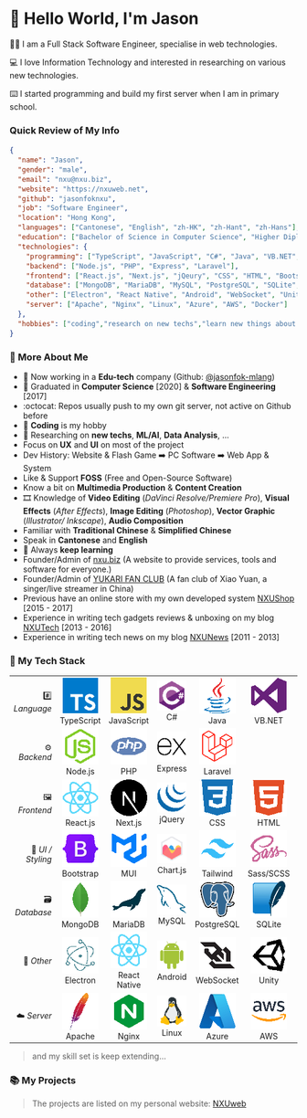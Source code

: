 # :wave: Hello World, I'm Jason

:man_technologist: I am a Full Stack Software Engineer, specialise in web technologies.

:computer: I love Information Technology and interested in researching on various new technologies.

:keyboard: I started programming and build my first server when I am in primary school.

### Quick Review of My Info
```json
{
  "name": "Jason",
  "gender": "male",
  "email": "nxu@nxu.biz",
  "website": "https://nxuweb.net",
  "github": "jasonfoknxu",
  "job": "Software Engineer",
  "location": "Hong Kong",
  "languages": ["Cantonese", "English", "zh-HK", "zh-Hant", "zh-Hans"],
  "education": ["Bachelor of Science in Computer Science", "Higher Diploma in Software Engineering"],
  "technologies": {
    "programming": ["TypeScript", "JavaScript", "C#", "Java", "VB.NET", "Python"],
    "backend": ["Node.js", "PHP", "Express", "Laravel"],
    "frontend": ["React.js", "Next.js", "jQeury", "CSS", "HTML", "Bootstrap", "MUI", "Chart.js", "Tailwind", "Sass/SCSS"],
    "database": ["MongoDB", "MariaDB", "MySQL", "PostgreSQL", "SQLite", "Mongoose"],
    "other": ["Electron", "React Native", "Android", "WebSocket", "Unity", "ActionScript"],
    "server": ["Apache", "Nginx", "Linux", "Azure", "AWS", "Docker"]
  },
  "hobbies": ["coding","research on new techs","learn new things about IT"]
}
```

### :floppy_disk: More About Me
- :briefcase: Now working in a **Edu-tech** company (Github: [@jasonfok-mlang](https://github.com/jasonfok-mlang))
- :school: Graduated in **Computer Science** [2020] & **Software Engineering** [2017] 
- :octocat: Repos usually push to my own git server, not active on Github before
- :game_die: **Coding** is my hobby
- :robot: Researching on **new techs**, **ML/AI**, **Data Analysis**, ...
- Focus on **UX** and **UI** on most of the project
- Dev History: Website & Flash Game :arrow_right: PC Software :arrow_right: Web App & System
- Like & Support **FOSS** (Free and Open-Source Software)
- Know a bit on **Multimedia Production** & **Content Creation**
- :film_strip: Knowledge of **Video Editing** (*DaVinci Resolve/Premiere Pro*), **Visual Effects** (*After Effects*), **Image Editing** (*Photoshop*), **Vector Graphic** (*Illustrator/
  Inkscape*), **Audio Composition**
- Familiar with **Traditional Chinese** & **Simplified Chinese**
- Speak in **Cantonese** and **English**
- :book: Always **keep learning**
- Founder/Admin of [nxu.biz](https://nxu.biz) (A website to provide services, tools and software for everyone.)
- Founder/Admin of [YUKARI FAN CLUB](https://yukari.top) (A fan club of Xiao Yuan, a singer/live streamer in China)
- Previous have an online store with my own developed system [NXUShop](https://shop.nxuweb.net) [2015 - 2017]
- Experience in writing tech gadgets reviews & unboxing on my blog [NXUTech](https://tech.nxuweb.net) [2013 - 2016]
- Experience in writing tech news on my blog [NXUNews](https://news.nxuweb.net) [2011 - 2013]

### :abacus: My Tech Stack
|                             |                                                      |                                                      |                                                |                                                         |                                                      |                                                            |
|----------------------------:|:----------------------------------------------------:|:----------------------------------------------------:|:----------------------------------------------:|:-------------------------------------------------------:|:----------------------------------------------------:|:----------------------------------------------------------:|
|           :hash: *Language* | ![TypeScript](/icons/typescript.png)<br />TypeScript | ![JavaScript](/icons/javascript.png)<br />JavaScript |        ![C#](/icons/csharp.png)<br />C#        |           ![Java](/icons/java.png)<br />Java            | ![Visual Basic](/icons/visualstudio.png)<br />VB.NET |          ![Python](/icons/python.png)<br />Python          |
|            :gear: *Backend* |      ![Node.js](/icons/nodejs.png)<br />Node.js      |           ![PHP](/icons/php.png)<br />PHP            | ![Express.js](/icons/express.png)<br />Express |       ![Lavarel](/icons/laravel.png)<br />Laravel       |                                                      |                                                            |
| :framed_picture: *Frontend* |     ![React.js](/icons/react.png)<br />React.js      |      ![Next.js](/icons/nextjs.png)<br />Next.js      |    ![jQuery](/icons/jquery.png)<br />jQuery    |            ![CSS](/icons/css3.png)<br />CSS             |         ![HTML](/icons/html5.png)<br />HTML          |                                                            |
|        :art: *UI / Styling* |  ![Bootstrap](/icons/bootstrap.png)<br />Bootstrap   |       ![Material UI](/icons/mui.png)<br />MUI        | ![Chart.js](/icons/chartjs.png)<br />Chart.js  |  ![tailwindcss](/icons/tailwindcss.png)<br />Tailwind   |       ![SASS](/icons/sass.png)<br />Sass/SCSS        |                                                            |
|  :card_file_box: *Database* |     ![Mongo DB](/icons/mongodb.png)<br />MongoDB     |     ![MariaDB](/icons/mariadb.png)<br />MariaDB      |     ![MySQL](/icons/mysql.png)<br />MySQL      | ![PostgreSQL UI](/icons/postgresql.png)<br />PostgreSQL |       ![SQLite](/icons/sqlite.png)<br />SQLite       |       ![Mongoose](/icons/mongoose.png)<br />Mongoose       |
|          :minidisc: *Other* |    ![Electron](/icons/electron.png)<br />Electron    | ![React Native](/icons/react.png)<br />React Native  |  ![Android](/icons/android.png)<br />Android   |    ![WebSocket](/icons/websocket.png)<br />WebSocket    |        ![Unity](/icons/unity.png)<br />Unity         | ![ActionScript](/icons/actionscript.png)<br />ActionScript |
|            :cloud: *Server* |       ![Apache](/icons/apache.png)<br />Apache       |        ![Nginx](/icons/nginx.png)<br />Nginx         |     ![Linux](/icons/linux.png)<br />Linux      |     ![Microsoft Azure](/icons/azure.png)<br />Azure     |   ![Amazon Web Services](/icons/aws.png)<br />AWS    |          ![Docker](/icons/docker.png)<br />Docker          |
> and my skill set is keep extending...


### :books: My Projects

> The projects are listed on my personal website: [NXUweb](https://www.nxuweb.net/)
